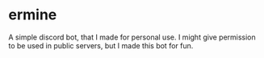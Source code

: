 # ermine
A simple discord bot, that I made for personal use. I might give permission to be used in public servers, but I made this bot for fun.

